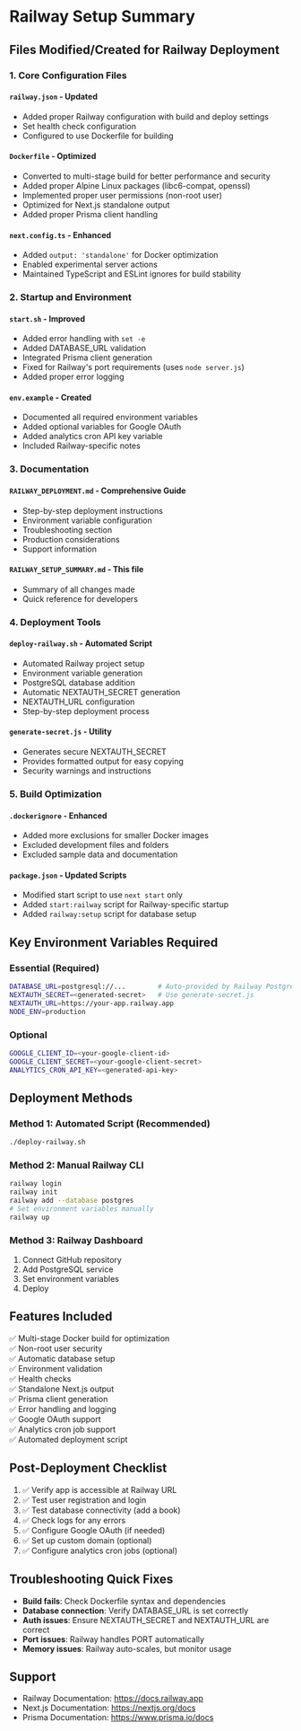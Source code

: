 # Railway Setup Summary

## Files Modified/Created for Railway Deployment

### 1. Core Configuration Files

#### `railway.json` - Updated
- Added proper Railway configuration with build and deploy settings
- Set health check configuration
- Configured to use Dockerfile for building

#### `Dockerfile` - Optimized
- Converted to multi-stage build for better performance and security
- Added proper Alpine Linux packages (libc6-compat, openssl)
- Implemented proper user permissions (non-root user)
- Optimized for Next.js standalone output
- Added proper Prisma client handling

#### `next.config.ts` - Enhanced
- Added `output: 'standalone'` for Docker optimization
- Enabled experimental server actions
- Maintained TypeScript and ESLint ignores for build stability

### 2. Startup and Environment

#### `start.sh` - Improved
- Added error handling with `set -e`
- Added DATABASE_URL validation
- Integrated Prisma client generation
- Fixed for Railway's port requirements (uses `node server.js`)
- Added proper error logging

#### `env.example` - Created
- Documented all required environment variables
- Added optional variables for Google OAuth
- Added analytics cron API key variable
- Included Railway-specific notes

### 3. Documentation

#### `RAILWAY_DEPLOYMENT.md` - Comprehensive Guide
- Step-by-step deployment instructions
- Environment variable configuration
- Troubleshooting section
- Production considerations
- Support information

#### `RAILWAY_SETUP_SUMMARY.md` - This file
- Summary of all changes made
- Quick reference for developers

### 4. Deployment Tools

#### `deploy-railway.sh` - Automated Script
- Automated Railway project setup
- Environment variable generation
- PostgreSQL database addition
- Automatic NEXTAUTH_SECRET generation
- NEXTAUTH_URL configuration
- Step-by-step deployment process

#### `generate-secret.js` - Utility
- Generates secure NEXTAUTH_SECRET
- Provides formatted output for easy copying
- Security warnings and instructions

### 5. Build Optimization

#### `.dockerignore` - Enhanced
- Added more exclusions for smaller Docker images
- Excluded development files and folders
- Excluded sample data and documentation

#### `package.json` - Updated Scripts
- Modified start script to use `next start` only
- Added `start:railway` script for Railway-specific startup
- Added `railway:setup` script for database setup

## Key Environment Variables Required

### Essential (Required)
```bash
DATABASE_URL=postgresql://...        # Auto-provided by Railway PostgreSQL
NEXTAUTH_SECRET=<generated-secret>   # Use generate-secret.js
NEXTAUTH_URL=https://your-app.railway.app
NODE_ENV=production
```

### Optional
```bash
GOOGLE_CLIENT_ID=<your-google-client-id>
GOOGLE_CLIENT_SECRET=<your-google-client-secret>
ANALYTICS_CRON_API_KEY=<generated-api-key>
```

## Deployment Methods

### Method 1: Automated Script (Recommended)
```bash
./deploy-railway.sh
```

### Method 2: Manual Railway CLI
```bash
railway login
railway init
railway add --database postgres
# Set environment variables manually
railway up
```

### Method 3: Railway Dashboard
1. Connect GitHub repository
2. Add PostgreSQL service
3. Set environment variables
4. Deploy

## Features Included

✅ Multi-stage Docker build for optimization  
✅ Non-root user security  
✅ Automatic database setup  
✅ Environment validation  
✅ Health checks  
✅ Standalone Next.js output  
✅ Prisma client generation  
✅ Error handling and logging  
✅ Google OAuth support  
✅ Analytics cron job support  
✅ Automated deployment script  

## Post-Deployment Checklist

1. ✅ Verify app is accessible at Railway URL
2. ✅ Test user registration and login
3. ✅ Test database connectivity (add a book)
4. ✅ Check logs for any errors
5. ✅ Configure Google OAuth (if needed)
6. ✅ Set up custom domain (optional)
7. ✅ Configure analytics cron jobs (optional)

## Troubleshooting Quick Fixes

- **Build fails**: Check Dockerfile syntax and dependencies
- **Database connection**: Verify DATABASE_URL is set correctly
- **Auth issues**: Ensure NEXTAUTH_SECRET and NEXTAUTH_URL are correct
- **Port issues**: Railway handles PORT automatically
- **Memory issues**: Railway auto-scales, but monitor usage

## Support

- Railway Documentation: https://docs.railway.app
- Next.js Documentation: https://nextjs.org/docs
- Prisma Documentation: https://www.prisma.io/docs 